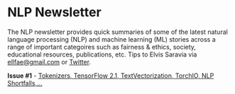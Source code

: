 # NLP Newsletter
The NLP newsletter provides quick summaries of some of the latest natural language processing (NLP) and machine learning (ML) stories across a range of important categoires such as fairness & ethics, society, educational resources, publications, etc. Tips to Elvis Saravia via ellfae@gmail.com or [Twitter](https://twitter.com/omarsar0).

**Issue #1** - [Tokenizers, TensorFlow 2.1, TextVectorization, TorchIO, NLP Shortfalls,…](https://github.com/dair-ai/nlp_newsletter/blob/master/issues/NLP_Newsletter_Tokenizers%2C_TensorFlow_2_1%2C_TextVe.md)
